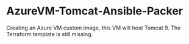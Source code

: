 # AzureVM-Tomcat-Ansible-Packer
Creating an Azure VM custom image, this VM will host Tomcat 9.
The Terraform template is still missing.
